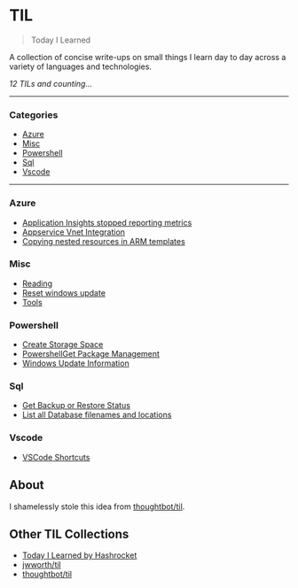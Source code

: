 # TIL

> Today I Learned

A collection of concise write-ups on small things I learn day to day across a
variety of languages and technologies.

_12 TILs and counting..._

---

### Categories

* [Azure](#Azure)
* [Misc](#Misc)
* [Powershell](#Powershell)
* [Sql](#SQL)
* [Vscode](#VSCode)

---

### Azure

- [Application Insights stopped reporting metrics](Azure/appinsights-stopped-metrics.md)
- [Appservice Vnet Integration](Azure/appservice-vnet-integration.md)
- [Copying nested resources in ARM templates](Azure/arm-nested-resource-copy.md)

### Misc

- [Reading](Misc/reading.md)
- [Reset windows update](Misc/reset-windows-update.md)
- [Tools](Misc/tools.md)

### Powershell

- [Create Storage Space](Powershell/create-storage-space.md)
- [PowershellGet Package Management](Powershell/add-powershellget.md)
- [Windows Update Information](Powershell/windows-update-information.md)

### Sql

- [Get Backup or Restore Status](SQL/get-backup-or-restore-status.md)
- [List all Database filenames and locations](SQL/list-all-db-file-locations.md)

### Vscode

- [VSCode Shortcuts](VSCode/vscode-select-all-matches.md)

## About

I shamelessly stole this idea from
[thoughtbot/til](https://github.com/thoughtbot/til).

## Other TIL Collections

* [Today I Learned by Hashrocket](https://til.hashrocket.com)
* [jwworth/til](https://github.com/jwworth/til)
* [thoughtbot/til](https://github.com/thoughtbot/til)
